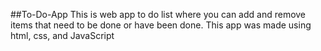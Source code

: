 ##To-Do-App
This is web app to do list where you can add and remove items that need to be done or have been done. This app was made using html, css, and JavaScript

